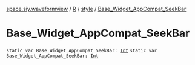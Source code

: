 [space.siy.waveformview](../../index.md) / [R](../index.md) / [style](index.md) / [Base_Widget_AppCompat_SeekBar](./-base_-widget_-app-compat_-seek-bar.md)

# Base_Widget_AppCompat_SeekBar

`static var Base_Widget_AppCompat_SeekBar: `[`Int`](https://kotlinlang.org/api/latest/jvm/stdlib/kotlin/-int/index.html)
`static var Base_Widget_AppCompat_SeekBar: `[`Int`](https://kotlinlang.org/api/latest/jvm/stdlib/kotlin/-int/index.html)